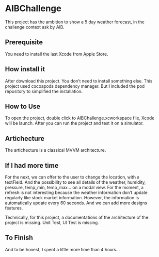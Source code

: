 # AIBChallenge

This project has the ambition to show a 5 day weather forecast, in the challenge context ask by AIB.

## Prerequisite
You need to install the last Xcode from Apple Store.

## How install it
After download this project. You don't need to install something else.
This project used cocoapods dependency manager.
But I included the pod repository to simplified the installation.

## How to Use
To open the project, double click to AIBChallenge.xcworkspace file, Xcode will be launch.
After you can run the project and test it on a simulator.

## Artichecture
The artichecture is a classical MVVM architecture.

## If I had more time
For the next, we can offer to the user to change the location, with a textField. And the possibility to see all details of the weather, humidity, pressure, temp_min, temp_max... on a modal view.
For the moment, a refresh is not interesting because the weather information don’t update regularly like stock market information. However, the information is automatically update every 60 seconds.
And we can add more designs features.

Technically, for this project, a documentations of the architecture of the project is missing. Unit Test, UI Test is missing. 

## To Finish
And to be honest, I spent a little more time than 4 hours...
